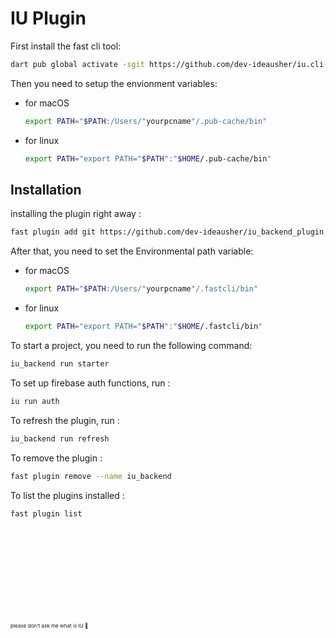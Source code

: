 # IU Plugin

First install the fast cli tool:

```bash
dart pub global activate -sgit https://github.com/dev-ideausher/iu.cli-master.git
```

Then you need to setup the envionment variables:

 - for macOS
    ```bash
   export PATH="$PATH:/Users/"yourpcname"/.pub-cache/bin"
    ```
 - for linux
    ```bash
   export PATH="export PATH="$PATH":"$HOME/.pub-cache/bin"
    ```

## Installation

installing the plugin right away :

``` bash
fast plugin add git https://github.com/dev-ideausher/iu_backend_plugin.git
```

After that, you need to set the Environmental path variable:

- for macOS 

    ``` bash
    export PATH="$PATH:/Users/"yourpcname"/.fastcli/bin"
    ```

- for linux

    ``` bash
    export PATH="export PATH="$PATH":"$HOME/.fastcli/bin"
    ```

To start a project, you need to run the following command:

``` bash
iu_backend run starter
```

To set up firebase auth functions, run :

``` bash
iu run auth
```

To refresh the plugin, run :

``` bash
iu_backend run refresh
```

To remove the plugin :

``` bash
fast plugin remove --name iu_backend
```

To list the plugins installed :

``` bash
fast plugin list
```

<br>
<br>
<br>
<br>
<br>
<br>
<br>
<br>
<br>
<sub><sub><sub>please don't ask me what is IU 🥹</sub></sub></sub>

